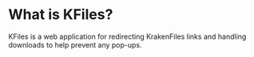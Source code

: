 # What is KFiles?
KFiles is a web application for redirecting KrakenFiles links and handling downloads to help prevent any pop-ups.

